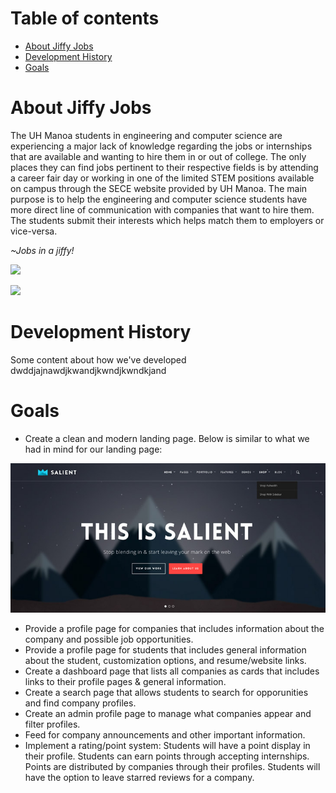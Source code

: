 
# Table of contents

* [About Jiffy Jobs](#about-jiffy-jobs)
* [Development History](#development-history)
* [Goals](#goals)

# About Jiffy Jobs

The UH Manoa students in engineering and computer science are experiencing a major lack of knowledge regarding the jobs or internships that are available and wanting to hire them in or out of college. The only places they can find jobs pertinent to their respective fields is by attending a career fair day or working in one of the limited STEM positions available on campus through the SECE website provided by UH Manoa. The main purpose is to help the engineering and computer science students have more direct line of communication with companies that want to hire them. The students submit their interests which helps match them to employers or vice-versa.

*~Jobs in a jiffy!*

![](images/INSERTMARKUPHERE.png)

![](images/INSERTMARKUPHERE.png)
# Development History

Some content about how we've developed dwddjajnawdjkwandjkwndjkwndkjand

# Goals
* Create a clean and modern landing page. Below is similar to what we had in mind for our landing page:

![Landing example](images/landing-example.jpg)
 
* Provide a profile page for companies that includes information about the company and possible job opportunities.
* Provide a profile page for students that includes general information about the student, customization options, and resume/website links.
* Create a dashboard page that lists all companies as cards that includes links to their profile pages & general information.
* Create a search page that allows students to search for opporunities and find company profiles.
* Create an admin profile page to manage what companies appear and filter profiles.
* Feed for company announcements and other important information.
* Implement a rating/point system: Students will have a point display in their profile. Students can earn points through accepting internships. Points are distributed by companies through their profiles. Students will have the option to leave starred reviews for a company.
